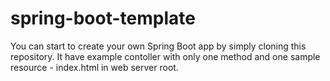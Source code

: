 # spring-boot-template
You can start to create your own Spring Boot app by simply cloning this repository.
It have example contoller with only one method and one sample resource - index.html in web server root.
